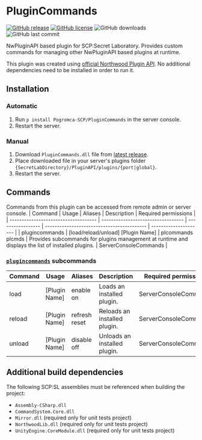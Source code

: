 # PluginCommands
[![GitHub release](https://flat.badgen.net/github/release/Pogromca-SCP/PluginCommands)](https://github.com/Pogromca-SCP/PluginCommands/releases/)
[![GitHub license](https://flat.badgen.net/github/license/Pogromca-SCP/PluginCommands)](https://github.com/Pogromca-SCP/PluginCommands/blob/main/LICENSE)
![GitHub downloads](https://flat.badgen.net/github/assets-dl/Pogromca-SCP/PluginCommands)
![GitHub last commit](https://flat.badgen.net/github/last-commit/Pogromca-SCP/PluginCommands/main)

NwPluginAPI based plugin for SCP:Secret Laboratory. Provides custom commands for managing other NwPluginAPI based plugins at runtime.
 
This plugin was created using [official Northwood Plugin API](https://github.com/northwood-studios/NwPluginAPI). No additional dependencies need to be installed in order to run it.
 
## Installation
### Automatic
1. Run `p install Pogromca-SCP/PluginCommands` in the server console.
2. Restart the server.

### Manual
1. Download `PluginCommands.dll` file from [latest release](https://github.com/Pogromca-SCP/PluginCommands/releases/latest).
2. Place downloaded file in your server's plugins folder `{SecretLabDirectory}/PluginAPI/plugins/{port|global}`.
3. Restart the server.

## Commands
Commands from this plugin can be accessed from remote admin or server console.
| Command                              | Usage                              | Aliases           | Description                                | Required permissions  |
| ------------------------------------ | ---------------------------------- | ----------------- | ------------------------------------------ | --------------------- |
| plugincommands <a name="plcmds"></a> | [load/reload/unload] [Plugin Name] | plcommands plcmds | Provides subcommands for plugins management at runtime and displays the list of installed plugins. | ServerConsoleCommands |

### [`plugincommands`](#plcmds) subcommands
| Command | Usage         | Aliases       | Description                  | Required permissions  |
| ------- | ------------- | ------------- | ---------------------------- | --------------------- |
| load    | [Plugin Name] | enable on     | Loads an installed plugin.   | ServerConsoleCommands |
| reload  | [Plugin Name] | refresh reset | Reloads an installed plugin. | ServerConsoleCommands |
| unload  | [Plugin Name] | disable off   | Unloads an installed plugin. | ServerConsoleCommands |

## Additional build dependencies
The following SCP:SL assemblies must be referenced when building the project:
- `Assembly-CSharp.dll`
- `CommandSystem.Core.dll`
- `Mirror.dll` (required only for unit tests project)
- `NorthwoodLib.dll` (required only for unit tests project)
- `UnityEngine.CoreModule.dll` (required only for unit tests project)
